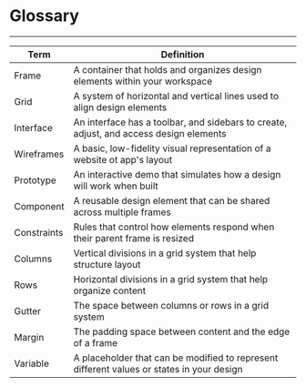 # Glossary

---

| Term        | Definition                                                                                |
| ----------- | ----------------------------------------------------------------------------------------- |
| Frame       | A container that holds and organizes design elements within your workspace                |
| Grid        | A system of horizontal and vertical lines used to align design elements                   |
| Interface   | An interface has a toolbar, and sidebars to create, adjust, and access design elements    |          
| Wireframes  | A basic, low-fidelity visual representation of a website ot app's layout                  |  
| Prototype   | An interactive demo that simulates how a design will work when built                      |
| Component   | A reusable design element that can be shared across multiple frames                       |
| Constraints | Rules that control how elements respond when their parent frame is resized                |
| Columns     | Vertical divisions in a grid system that help structure layout                            |
| Rows        | Horizontal divisions in a grid system that help organize content                          |
| Gutter      | The space between columns or rows in a grid system                                        |
| Margin      | The padding space between content and the edge of a frame                                 |
| Variable    | A placeholder that can be modified to represent different values or states in your design |

